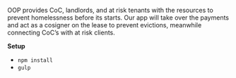 OOP provides CoC, landlords, and at risk tenants with the resources to prevent homelessness before its starts. Our app will take over the payments and act as a cosigner on the lease to prevent evictions, meanwhile connecting CoC’s with at risk clients.


**Setup**

* `npm install`
* `gulp`

